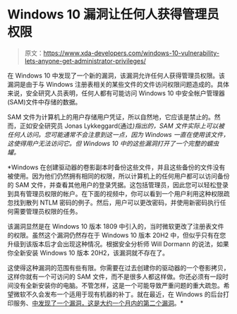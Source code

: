 # Windows 10 漏洞让任何人获得管理员权限

> 原文：<https://www.xda-developers.com/windows-10-vulnerability-lets-anyone-get-administrator-privileges/>

在 Windows 10 中发现了一个新的漏洞，该漏洞允许任何人获得管理员权限。该漏洞是由于与 Windows 注册表相关的某些文件的文件访问权限问题造成的。具体来说，安全研究人员表明，任何人都有可能访问 Windows 10 中安全帐户管理器(SAM)文件中存储的数据。

SAM 文件为计算机上的用户存储用户凭证，所以自然地，它应该是禁止的。然而，正如安全研究员 Jonas Lykkeggard(通过[](https://www.bleepingcomputer.com/news/microsoft/new-windows-10-vulnerability-allows-anyone-to-get-admin-privileges/)*)指出的，SAM 文件实际上可以被任何人访问。您可能通常不会注意到这一点，因为 Windows 一直在使用该文件，这使得用户无法访问它。但 Windows 10 中的这些漏洞打开了一个完整的蠕虫罐。*

 *Windows 在创建驱动器的卷影副本时备份这些文件，并且这些备份的文件没有被使用。因为他们仍然拥有相同的权限，所以计算机上的任何用户都可以访问备份的 SAM 文件，并查看其他用户的登录凭据。这包括管理员，因此您可以轻松登录到具有管理员权限的帐户。在下面的视频中，你可以看到一个用户利用这种权限疏忽找到散列 NTLM 密码的例子。然后，用户可以更改密码，并使用新密码执行任何需要管理员权限的任务。

该漏洞显然是在 Windows 10 版本 1809 中引入的，当时微软更改了注册表文件的权限。虽然这个漏洞仍然存在于 Windows 10 版本 20H2 中，但似乎只有在您升级到该版本后才会出现这种情况。根据安全分析师 Will Dormann 的说法，如果你全新安装 Windows 10 版本 20H2，该漏洞就不存在了。

这使得这种漏洞的范围有些有限。你需要在过去创建你的驱动器的一个卷影拷贝，这样你就有一个可访问的 SAM 文件，而不是很多人都这样做。你还必须有一段时间没有全新安装你的电脑。不管怎样，这是一个可能导致严重问题的重大疏忽。希望微软不久会发布一个适用于现有机器的补丁。就在最近，在 Windows 的后台打印服务、[中发现了一个漏洞](https://www.xda-developers.com/windows-10-printnightmare-patch/)[，这是大约一个月内的第二个漏洞](https://www.xda-developers.com/print-spooler-vulnerability-found-windows/)。*